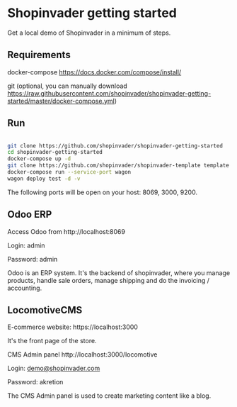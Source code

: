 # Shopinvader getting started

Get a local demo of Shopinvader in a minimum of steps.

## Requirements

docker-compose https://docs.docker.com/compose/install/

git (optional, you can manually download https://raw.githubusercontent.com/shopinvader/shopinvader-getting-started/master/docker-compose.yml)


## Run


```bash

git clone https://github.com/shopinvader/shopinvader-getting-started
cd shopinvader-getting-started
docker-compose up -d
git clone https://github.com/shopinvader/shopinvader-template template
docker-compose run --service-port wagon
wagon deploy test -d -v
```

The following ports will be open on your host: 8069, 3000, 9200.


## Odoo ERP

Access Odoo from http://localhost:8069

Login: admin

Password: admin

Odoo is an ERP system. It's the backend of shopinvader, where you manage products, handle sale orders, manage shipping and do the invoicing / accounting.

## LocomotiveCMS

E-commerce website: https://localhost:3000

It's the front page of the store.

CMS Admin panel http://localhost:3000/locomotive

Login: demo@shopinvader.com

Password: akretion

The CMS Admin panel is used to create marketing content like a blog.
